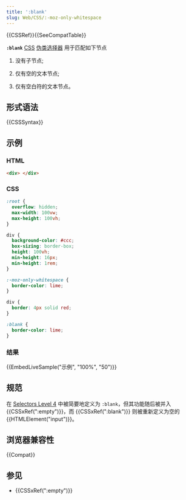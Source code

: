 ```yaml
---
title: ':blank'
slug: Web/CSS/:-moz-only-whitespace
---
```


{{CSSRef}}{{SeeCompatTable}}

**`:blank`** [CSS](/zh-CN/docs/Web/CSS) [伪类选择器](/zh-CN/docs/Web/CSS/Pseudo-classes) 用于匹配如下节点

1. 没有子节点;

2. 仅有空的文本节点;

3. 仅有空白符的文本节点。

## 形式语法

{{CSSSyntax}}

## 示例

### HTML

```html
<div> </div>
```

### CSS

```css hidden
:root {
  overflow: hidden;
  max-width: 100vw;
  max-height: 100vh;
}

div {
  background-color: #ccc;
  box-sizing: border-box;
  height: 100vh;
  min-height: 16px;
  min-height: 1rem;
}

:-moz-only-whitespace {
  border-color: lime;
}
```

```css
div {
  border: 4px solid red;
}

:blank {
  border-color: lime;
}
```

### 结果

{{EmbedLiveSample("示例", "100%", "50")}}

## 规范

在 [Selectors Level 4](https://drafts.csswg.org/selectors-4/#changes-2018-02) 中被简要地定义为 `:blank`，但其功能随后被并入 {{CSSxRef(":empty")}}，而 {{CSSxRef(":blank")}} 则被重新定义为空的 {{HTMLElement("input")}}。

## 浏览器兼容性

{{Compat}}

## 参见

- {{CSSxRef(":empty")}}
